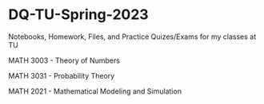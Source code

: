 # DQ-TU-Spring-2023
Notebooks, Homework, Files, and Practice Quizes/Exams for my classes at TU

MATH 3003 - Theory of Numbers

MATH 3031 - Probability Theory

MATH 2021 - Mathematical Modeling and Simulation
